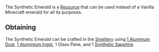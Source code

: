 The Synthetic Emerald is a [Resource](https://github.com/Slimefun/Slimefun4/wiki/Resources) that can be used instead of a Vanilla Minecraft emerald for all its purposes.

## Obtaining
The Synthetic Emerald can be crafted in the [Smeltery](https://github.com/Slimefun/Slimefun4/wiki/Smeltery) using [1 Aluminum Dust](https://github.com/Slimefun/Slimefun4/wiki/Dusts), [1 Aluminium Ingot](https://github.com/Slimefun/Slimefun4/wiki/Ingots), 1 Glass Pane, and 1 [Synthetic Sapphire](https://github.com/Slimefun/Slimefun4/wiki/Synthetic-Sapphire).
